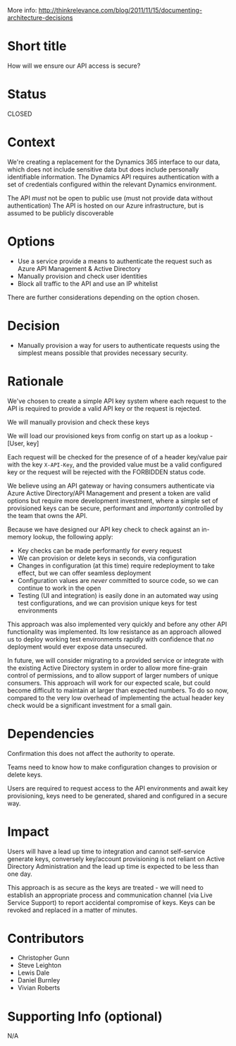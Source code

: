 More info:
http://thinkrelevance.com/blog/2011/11/15/documenting-architecture-decisions

# Short title
How will we ensure our API access is secure?

# Status
CLOSED

# Context
We're creating a replacement for the Dynamics 365 interface to our data, which does not include sensitive data but does include personally identifiable information.
The Dynamics API requires authentication with a set of credentials configured within the relevant Dynamics environment.

The API _must_ not be open to public use (must not provide data without authentication)
The API is hosted on our Azure infrastructure, but is assumed to be publicly discoverable

# Options
- Use a service provide a means to authenticate the request such as Azure API Management & Active Directory
- Manually provision and check user identities
- Block all traffic to the API and use an IP whitelist

There are further considerations depending on the option chosen.

# Decision
- Manually provision a way for users to authenticate requests using the simplest means possible that provides necessary security.

# Rationale
We've chosen to create a simple API key system where each request to the API is required to provide a valid API key or the request is rejected.

We will manually provision and check these keys

We will load our provisioned keys from config on start up as a lookup - [User, key]

Each request will be checked for the presence of of a header key/value pair with the key `X-API-Key`, and the provided value must be a valid configured key or the request will be rejected with the FORBIDDEN status code.

We believe using an API gateway or having consumers authenticate via Azure Active Directory/API Management and present a token are valid options but require more development investment, where a simple set of provisioned keys can be secure, performant and _importantly_ controlled by the team that owns the API.

Because we have designed our API key check to check against an in-memory lookup, the following apply:
 - Key checks can be made performantly for every request
 - We can provision or delete keys in seconds, via configuration
 - Changes in configuration (at this time) require redeployment to take effect, but we can offer seamless deployment
 - Configuration values are _never_ committed to source code, so we can continue to work in the open
 - Testing (UI and integration) is easily done in an automated way using test configurations, and we can provision unique keys for test environments

This approach was also implemented very quickly and before any other API functionality was implemented. Its low resistance as an approach allowed us to deploy working test environments rapidly with confidence that _no_ deployment would ever expose data unsecured.

In future, we will consider migrating to a provided service or integrate with the existing Active Directory system in order to allow more fine-grain control of permissions, and to allow support of larger numbers of unique consumers. This approach will work for our expected scale, but could become difficult to maintain at larger than expected numbers. To do so now, compared to the very low overhead of implementing the actual header key check would be a significant investment for a small gain.

# Dependencies
Confirmation this does not affect the authority to operate.

Teams need to know how to make configuration changes to provision or delete keys.

Users are required to request access to the API environments and await key provisioning, keys need to be generated, shared and configured in a secure way.

# Impact
Users will have a lead up time to integration and cannot self-service generate keys, conversely key/account provisioning is not reliant on Active Directory Administration and the lead up time is expected to be less than one day.

This approach is as secure as the keys are treated - we will need to establish an appropriate process and communication channel (via Live Service Support) to report accidental compromise of keys. Keys can be revoked and replaced in a matter of minutes.

# Contributors

- Christopher Gunn
- Steve Leighton
- Lewis Dale
- Daniel Burnley
- Vivian Roberts

# Supporting Info (optional)

N/A
